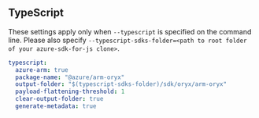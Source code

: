 ## TypeScript

These settings apply only when `--typescript` is specified on the command line.
Please also specify `--typescript-sdks-folder=<path to root folder of your azure-sdk-for-js clone>`.

``` yaml $(typescript)
typescript:
  azure-arm: true
  package-name: "@azure/arm-oryx"
  output-folder: "$(typescript-sdks-folder)/sdk/oryx/arm-oryx"
  payload-flattening-threshold: 1
  clear-output-folder: true
  generate-metadata: true
```
